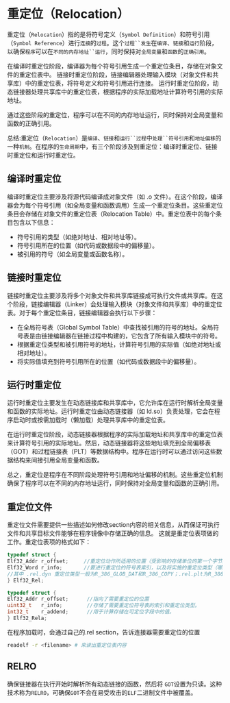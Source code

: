 # 重定位（Relocation）

重定位（`Relocation`）指的是将符号定义（`Symbol Definition`）和符号引用（`Symbol Reference`）进行`连接`的`过程`。这个`过程``发生`在`编译`、`链接`和`运行`阶段，以确保`程序`可以在`不同的内存地址``运行`，同时保持对`全局变量`和`函数`的`正确引用`。

在编译时重定位阶段，编译器为每个符号引用生成一个重定位条目，存储在对象文件的重定位表中。
链接时重定位阶段，链接编辑器处理输入模块（对象文件和共享库）中的重定位表，将符号定义和符号引用进行连接。
运行时重定位阶段，动态链接器处理共享库中的重定位表，根据程序的实际加载地址计算符号引用的实际地址。

通过这些阶段的重定位，程序可以在不同的内存地址运行，同时保持对全局变量和函数的正确引用。


总结:重定位（`Relocation`）是`编译`、`链接`和`运行``过程`中`处理``符号引用`和`地址偏移`的一种`机制`。在程序的`生命周期`中，有三个阶段涉及到重定位：编译时重定位、链接时重定位和运行时重定位。

## 编译时重定位

编译时重定位主要涉及将源代码编译成对象文件（如 .o 文件）。在这个阶段，编译器会为每个符号引用（如全局变量和函数调用）生成一个重定位条目。这些重定位条目会存储在对象文件的重定位表（Relocation Table）中。重定位表中的每个条目包含以下信息：

+ 符号引用的类型（如绝对地址、相对地址等）。
+ 符号引用所在的位置（如代码或数据段中的偏移量）。
+ 被引用的符号（如全局变量或函数名称）。

## 链接时重定位

链接时重定位主要涉及将多个对象文件和共享库链接成可执行文件或共享库。在这个阶段，链接编辑器（Linker）会处理输入模块（对象文件和共享库）中的重定位表。对于每个重定位条目，链接编辑器会执行以下步骤：

+ 在全局符号表（Global Symbol Table）中查找被引用的符号的地址。全局符号表是由链接编辑器在链接过程中构建的，它包含了所有输入模块中的符号。
+ 根据重定位类型和被引用符号的地址，计算符号引用的实际值（如绝对地址或相对地址）。
+ 将实际值填充到符号引用所在的位置（如代码或数据段中的偏移量）。

## 运行时重定位

运行时重定位主要发生在动态链接库和共享库中，它允许库在运行时解析全局变量和函数的实际地址。运行时重定位由动态链接器（如 ld.so）负责处理，它会在程序启动时或按需加载时（懒加载）处理共享库中的重定位表。

在运行时重定位阶段，动态链接器根据程序的实际加载地址和共享库中的重定位表来计算符号引用的实际地址。然后，动态链接器将这些地址填充到全局偏移表（GOT）和过程链接表（PLT）等数据结构中。程序在运行时可以通过访问这些数据结构来间接引用全局变量和函数。

总之，重定位是程序在不同阶段处理符号引用和地址偏移的机制。这些重定位机制确保了程序可以在不同的内存地址运行，同时保持对全局变量和函数的正确引用。

## 重定位文件

重定位文件需要提供一些描述如何修改section内容的相关信息，从而保证可执行文件和共享目标文件能够在程序镜像中存储正确的信息。
这就是重定位表项做的工作。重定位表项的格式如下：

```C
typedef struct {  
Elf32_Addr r_offset;     //重定位动作所适用的位置（受影响的存储单位的第一个字节的偏移或者虚拟地址）
Elf32_Word r_info;       //要进行重定位的符号表索引，以及将实施的重定位类型（哪些位需要修改，以及如何计算它们的取值）
//其中 .rel.dyn 重定位类型一般为R_386_GLOB_DAT和R_386_COPY；.rel.plt为R_386_JUMP_SLOT
} Elf32_Rel;

typedef struct {
Elf32_Addr r_offset;      //指向了需要重定位的位置
uint32_t   r_info;        //存储了需要重定位符号表的索引和重定位类型。
int32_t    r_addend;      //用于计算存储在可定位字段中的值。
} Elf32_Rela;
```

在程序加载时，会通过自己的.rel section，告诉连接器需要重定位的位置

```Bash
readelf -r <filename> # 来读出重定位表内容
```

## RELRO

确保链接器在执行开始时解析所有动态链接的函数，然后将 `GOT`设置为只读。这种技术称为`RELRO`，可确保`GOT`不会在易受攻击的`ELF`二进制文件中被覆盖。
